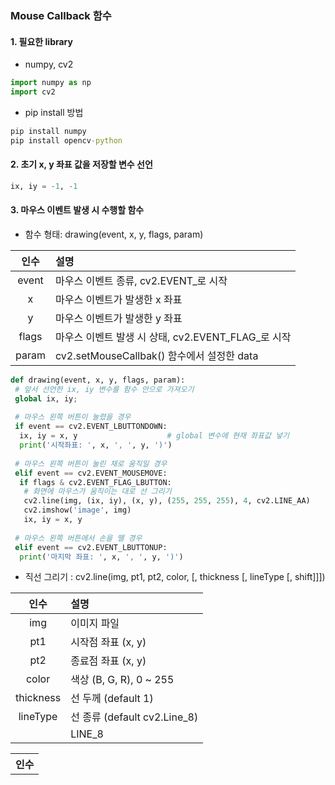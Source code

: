 ### Mouse Callback 함수

#### 1. 필요한 library
 - numpy, cv2
 
 ```python
 import numpy as np
 import cv2
 ```
 
 * pip install 방법
 ``` cmd
 pip install numpy
 pip install opencv-python
 ```
 
#### 2. 초기 x, y 좌표 값을 저장할 변수 선언
```python
ix, iy = -1, -1
```

#### 3. 마우스 이벤트 발생 시 수행할 함수
 - 함수 형태: drawing(event, x, y, flags, param)
 
 |인수|설명|
 |:---:|:---|
 |event|마우스 이벤트 종류, cv2.EVENT_로 시작|
 |x|마우스 이벤트가 발생한 x 좌표|
 |y|마우스 이벤트가 발생한 y 좌표|
 |flags|마우스 이벤트 발생 시 상태, cv2.EVENT_FLAG_로 시작|
 |param|cv2.setMouseCallbak() 함수에서 설정한 data|
 
 ```python
 def drawing(event, x, y, flags, param):
  # 앞서 선언한 ix, iy 변수를 함수 안으로 가져오기
  global ix, iy;
  
  # 마우스 왼쪽 버튼이 눌렸을 경우
  if event == cv2.EVENT_LBUTTONDOWN:
   ix, iy = x, y                    # global 변수에 현재 좌표값 넣기
   print('시작좌표: ', x, ', ', y, ')')
   
  # 마우스 왼쪽 버튼이 눌린 채로 움직일 경우
  elif event == cv2.EVENT_MOUSEMOVE:
   if flags & cv2.EVENT_FLAG_LBUTTON:
    # 화면에 마우스가 움직이는 대로 선 그리기
    cv2.line(img, (ix, iy), (x, y), (255, 255, 255), 4, cv2.LINE_AA)
    cv2.imshow('image', img)
    ix, iy = x, y
    
  # 마우스 왼쪽 버튼에서 손을 뗄 경우
  elif event == cv2.EVENT_LBUTTONUP:
   print('마지막 좌표: ', x, ', ', y, ')')
 ```
 - 직선 그리기 : cv2.line(img, pt1, pt2, color, [, thickness [, lineType [, shift]]])
 
 |인수|설명|
 |:---:|:---|
 |img|이미지 파일|
 |pt1|시작점 좌표 (x, y)|
 |pt2|종료점 좌표 (x, y)|
 |color|색상 (B, G, R), 0 ~ 255|
 |thickness|선 두께 (default 1)|
 |lineType|선 종류 (default cv2.Line_8)|
 ||LINE_8|8-connected line|
 
 <table>
  <tr>
   <th>인수</th>
 </tr>
 
 </table>
